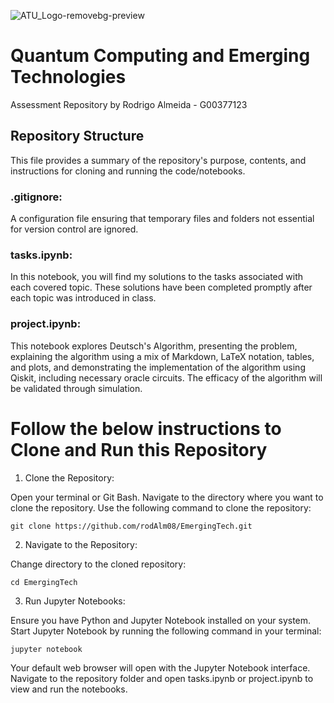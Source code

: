 ![ATU_Logo-removebg-preview](https://github.com/rodAlm08/EmergingTech/assets/92544667/4f8e9ca7-6b9f-432b-81fe-d5c779151817)

# Quantum Computing and Emerging Technologies 
Assessment Repository
by Rodrigo Almeida - G00377123

## Repository Structure
This file provides a summary of the repository's purpose, contents, and instructions for cloning and running the code/notebooks.

### .gitignore: 
A configuration file ensuring that temporary files and folders not essential for version control are ignored.

### tasks.ipynb: 
In this notebook, you will find my solutions to the tasks associated with each covered topic. These solutions have been completed promptly after each topic was introduced in class.

### project.ipynb: 
This notebook explores Deutsch's Algorithm, presenting the problem, explaining the algorithm using a mix of Markdown, LaTeX notation, tables, and plots, and demonstrating the implementation of the algorithm using Qiskit, including necessary oracle circuits. The efficacy of the algorithm will be validated through simulation.

# Follow the below instructions to Clone and Run this Repository

1. Clone the Repository:

Open your terminal or Git Bash.
Navigate to the directory where you want to clone the repository.
Use the following command to clone the repository:

`git clone https://github.com/rodAlm08/EmergingTech.git`

2. Navigate to the Repository:

Change directory to the cloned repository:

`cd EmergingTech`

3. Run Jupyter Notebooks:

Ensure you have Python and Jupyter Notebook installed on your system.
Start Jupyter Notebook by running the following command in your terminal:

`jupyter notebook`

Your default web browser will open with the Jupyter Notebook interface.
Navigate to the repository folder and open tasks.ipynb or project.ipynb to view and run the notebooks.
